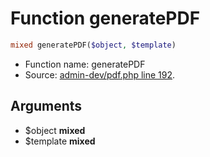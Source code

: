 Function generatePDF
===========================





```php
mixed generatePDF($object, $template)
```

* Function name: generatePDF
* Source: [admin-dev/pdf.php line 192](https://github.com/PrestaShop/PrestaShop/blob/1.5.0.9/admin-dev/pdf.php#L192).

Arguments
---------

* $object **mixed**
* $template **mixed**

